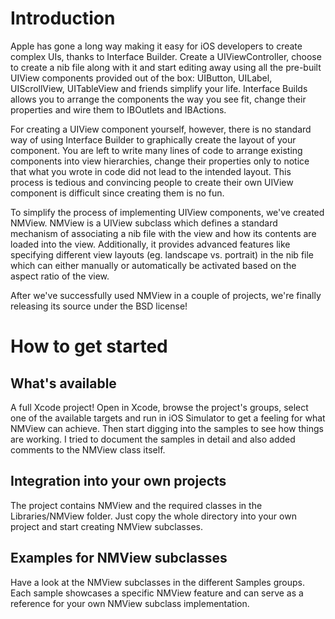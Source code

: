 # Introduction

Apple has gone a long way making it easy for iOS developers to create complex UIs, thanks to
Interface Builder. Create a UIViewController, choose to create a nib file along with it and start
editing away using all the pre-built UIView components provided out of the box: UIButton, UILabel,
UIScrollView, UITableView and friends simplify your life. Interface Builds allows you to arrange the
components the way you see fit, change their properties and wire them to IBOutlets and IBActions.

For creating a UIView component yourself, however, there is no standard way of using Interface
Builder to graphically create the layout of your component. You are left to write many lines of code
to arrange existing components into view hierarchies, change their properties only to notice that
what you wrote in code did not lead to the intended layout. This process is tedious and convincing
people to create their own UIView component is difficult since creating them is no fun.

To simplify the process of implementing UIView components, we've created NMView. NMView is a UIView
subclass which defines a standard mechanism of associating a nib file with the view and how its
contents are loaded into the view. Additionally, it provides advanced features like specifying
different view layouts (eg. landscape vs. portrait) in the nib file which can either manually or
automatically be activated based on the aspect ratio of the view.

After we've successfully used NMView in a couple of projects, we're finally releasing its source
under the BSD license!


# How to get started

## What's available

A full Xcode project! Open in Xcode, browse the project's groups, select one of the available
targets and run in iOS Simulator to get a feeling for what NMView can achieve. Then start digging
into the samples to see how things are working. I tried to document the samples in detail and also
added comments to the NMView class itself.

## Integration into your own projects

The project contains NMView and the required classes in the Libraries/NMView folder. Just copy the
whole directory into your own project and start creating NMView subclasses.

## Examples for NMView subclasses

Have a look at the NMView subclasses in the different Samples groups. Each sample showcases a
specific NMView feature and can serve as a reference for your own NMView subclass implementation.